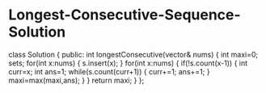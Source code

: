 # Longest-Consecutive-Sequence-Solution
class Solution {
public:
    int longestConsecutive(vector<int>& nums) {
      int maxi=0;
        set<int>s;
        for(int x:nums)
        {
            s.insert(x);
        }
        for(int x:nums)
        {
            if(!s.count(x-1))
            {
                int curr=x;
                int ans=1;
                while(s.count(curr+1))
                {
                    curr+=1;
                    ans+=1;
                }
                maxi=max(maxi,ans);
            }
        }
        return maxi;
    }
};
